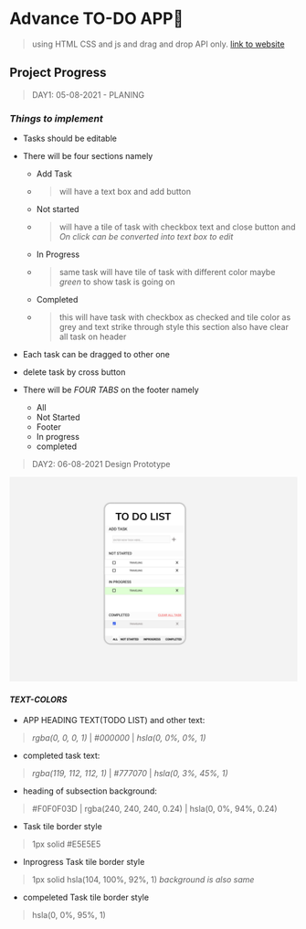 # **Advance TO-DO APP**🕺
>using HTML CSS and js and drag and drop API only.
[link to website]( https://gsashish.github.io/TO-DO_LIST/)
## **Project Progress**
>DAY1: 05-08-2021 - PLANING
### *Things to implement*
* Tasks should be editable
* There will be four  sections namely
    * Add Task
    * >will have a text box and add button 
    * Not started
    * >will have a tile of task with checkbox text and close button and *On click can be converted into text box to edit* 
    * In Progress
    * >same task will have tile of task with different color maybe *green* to show task is going on 
    *  Completed
    * >this will have task with checkbox as checked and tile color as grey and text strike through style this section also have clear all task on header
* Each task can be dragged to other one

* delete task by cross button
* There will be *FOUR TABS* on the footer namely
    * All
    * Not Started 
    * Footer 
    * In progress
    * completed

>DAY2: 06-08-2021 Design Prototype 

![Image for my Design](images/Desktop.png)
#### *TEXT-COLORS*
* APP HEADING TEXT(TODO LIST) and other text: 
>*rgba(0, 0, 0, 1)* | *#000000* | *hsla(0, 0%, 0%, 1)*
* completed task text: 
>*rgba(119, 112, 112, 1)* | *#777070* | *hsla(0, 3%, 45%, 1)*
* heading of subsection background:
>#F0F0F03D | rgba(240, 240, 240, 0.24) | hsla(0, 0%, 94%, 0.24)
* Task tile border style
>1px solid #E5E5E5  
* Inprogress Task tile border style
>1px solid  hsla(104, 100%, 92%, 1) *background is also same*
* compeleted Task tile border style
> hsla(0, 0%, 95%, 1)






